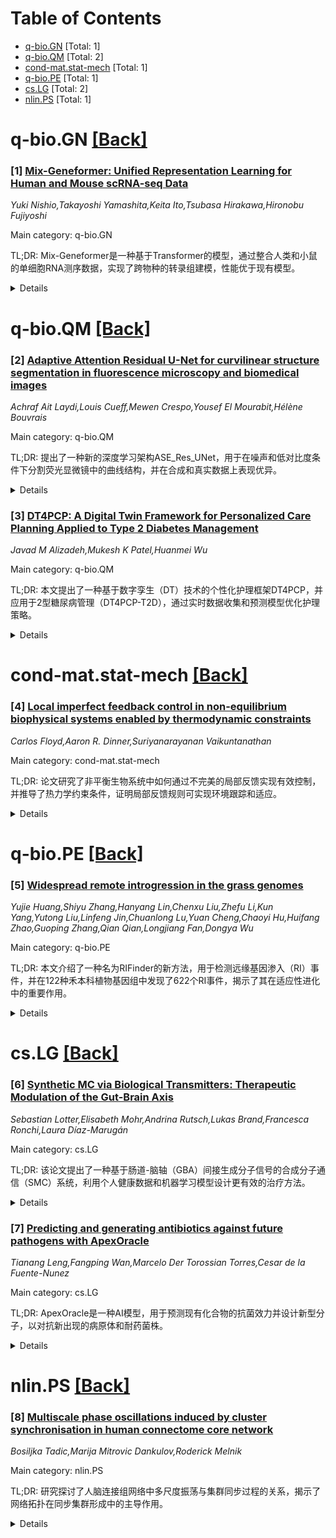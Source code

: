 <div id=toc></div>

# Table of Contents

- [q-bio.GN](#q-bio.GN) [Total: 1]
- [q-bio.QM](#q-bio.QM) [Total: 2]
- [cond-mat.stat-mech](#cond-mat.stat-mech) [Total: 1]
- [q-bio.PE](#q-bio.PE) [Total: 1]
- [cs.LG](#cs.LG) [Total: 2]
- [nlin.PS](#nlin.PS) [Total: 1]


<div id='q-bio.GN'></div>

# q-bio.GN [[Back]](#toc)

### [1] [Mix-Geneformer: Unified Representation Learning for Human and Mouse scRNA-seq Data](https://arxiv.org/abs/2507.07454)
*Yuki Nishio,Takayoshi Yamashita,Keita Ito,Tsubasa Hirakawa,Hironobu Fujiyoshi*

Main category: q-bio.GN

TL;DR: Mix-Geneformer是一种基于Transformer的模型，通过整合人类和小鼠的单细胞RNA测序数据，实现了跨物种的转录组建模，性能优于现有模型。


<details>
  <summary>Details</summary>
Motivation: 现有模型如Geneformer和Mouse-Geneformer受限于物种特异性设计，无法实现跨物种的泛化和转化应用，而这对转化研究和药物发现至关重要。

Method: Mix-Geneformer采用混合自监督方法，结合Masked Language Modeling (MLM)和SimCSE-based对比损失，通过rank-value编码强调高变异基因信号，整合人类和小鼠数据。

Result: 在约5000万细胞数据上训练后，Mix-Geneformer在细胞类型分类和计算机模拟扰动任务中表现优异，准确率达95.8%，并成功识别关键调控基因。

Conclusion: Mix-Geneformer为比较转录组学和转化应用提供了强大工具，但存在计算成本和零样本迁移的局限性。

Abstract: Single-cell RNA sequencing (scRNA-seq) enables single-cell transcriptomic
profiling, revealing cellular heterogeneity and rare populations. Recent deep
learning models like Geneformer and Mouse-Geneformer perform well on tasks such
as cell-type classification and in silico perturbation. However, their
species-specific design limits cross-species generalization and translational
applications, which are crucial for advancing translational research and drug
discovery. We present Mix-Geneformer, a novel Transformer-based model that
integrates human and mouse scRNA-seq data into a unified representation via a
hybrid self-supervised approach combining Masked Language Modeling (MLM) and
SimCSE-based contrastive loss to capture both shared and species-specific gene
patterns. A rank-value encoding scheme further emphasizes high-variance gene
signals during training. Trained on about 50 million cells from diverse human
and mouse organs, Mix-Geneformer matched or outperformed state-of-the-art
baselines in cell-type classification and in silico perturbation tasks,
achieving 95.8% accuracy on mouse kidney data versus 94.9% from the best
existing model. It also successfully identified key regulatory genes validated
by in vivo studies. By enabling scalable cross-species transcriptomic modeling,
Mix-Geneformer offers a powerful tool for comparative transcriptomics and
translational applications. While our results demonstrate strong performance,
we also acknowledge limitations, such as the computational cost and variability
in zero-shot transfer.

</details>


<div id='q-bio.QM'></div>

# q-bio.QM [[Back]](#toc)

### [2] [Adaptive Attention Residual U-Net for curvilinear structure segmentation in fluorescence microscopy and biomedical images](https://arxiv.org/abs/2507.07800)
*Achraf Ait Laydi,Louis Cueff,Mewen Crespo,Yousef El Mourabit,Hélène Bouvrais*

Main category: q-bio.QM

TL;DR: 提出了一种新的深度学习架构ASE_Res_UNet，用于在噪声和低对比度条件下分割荧光显微镜中的曲线结构，并在合成和真实数据上表现优异。


<details>
  <summary>Details</summary>
Motivation: 荧光显微镜中曲线结构的分割在噪声和密集网络条件下具有挑战性，现有深度学习方法在此类条件下性能下降。

Method: 开发了ASE_Res_UNet，结合残差块和自适应SE注意力机制，提升了标准U-Net的性能。

Result: ASE_Res_UNet在噪声和低对比度条件下表现优于其他变体和现有模型，并能泛化到其他曲线结构。

Conclusion: ASE_Res_UNet在复杂条件下表现出色，具有疾病诊断和治疗的潜在应用价值。

Abstract: Segmenting curvilinear structures in fluorescence microscopy remains a
challenging task, particularly under noisy conditions and in dense filament
networks commonly seen in vivo. To address this, we created two original
datasets consisting of hundreds of synthetic images of fluorescently labelled
microtubules within cells. These datasets are precisely annotated and closely
mimic real microscopy images, including realistic noise. The second dataset
presents an additional challenge, by simulating varying fluorescence
intensities along filaments that complicate segmentation. While deep learning
has shown strong potential in biomedical image analysis, its performance often
declines in noisy or low-contrast conditions. To overcome this limitation, we
developed a novel advanced architecture: the Adaptive Squeeze-and-Excitation
Residual U-Net (ASE_Res_UNet). This model enhanced the standard U-Net by
integrating residual blocks in the encoder and adaptive SE attention mechanisms
in the decoder. Through ablation studies and comprehensive visual and
quantitative evaluations, ASE_Res_UNet consistently outperformed its variants,
namely standard U-Net, ASE_UNet and Res_UNet architectures. These improvements,
particularly in noise resilience and detecting fine, low-intensity structures,
were largely attributed to the adaptive SE attention module that we created. We
further benchmarked ASE_Res_UNet against various state-of-the-art models, and
found it achieved superior performance on our most challenging dataset.
Finally, the model also generalized well to real microscopy images of stained
microtubules as well as to other curvilinear structures. Indeed, it
successfully segmented retinal blood vessels and nerves in noisy or
low-contrast biomedical images, demonstrating its strong potential for
applications in disease diagnosis and treatment.

</details>


### [3] [DT4PCP: A Digital Twin Framework for Personalized Care Planning Applied to Type 2 Diabetes Management](https://arxiv.org/abs/2507.07809)
*Javad M Alizadeh,Mukesh K Patel,Huanmei Wu*

Main category: q-bio.QM

TL;DR: 本文提出了一种基于数字孪生（DT）技术的个性化护理框架DT4PCP，并应用于2型糖尿病管理（DT4PCP-T2D），通过实时数据收集和预测模型优化护理策略。


<details>
  <summary>Details</summary>
Motivation: 数字孪生技术在医疗领域的应用潜力巨大，但在个性化患者护理方面仍有限。本文旨在探索DT在慢性病管理中的实际应用。

Method: 提出DT4PCP框架，结合实时患者健康数据和预测模型，应用于2型糖尿病管理，整合社会健康决定因素（SDoH）等数据。

Result: 通过回顾性模拟，证明DT4PCP-T2D能显著优化个性化护理策略，减少急诊风险。

Conclusion: 数字孪生技术有望革新慢性病护理，推动个性化医疗发展。

Abstract: Digital Twin (DT) technology has emerged as a transformative approach in
healthcare, but its application in personalized patient care remains limited.
This paper aims to present a practical implementation of DT in the management
of chronic diseases. We introduce a general DT framework for personalized care
planning (DT4PCP), with the core components being a real-time virtual
representation of a patient's health and emerging predictive models to enable
adaptive, personalized care. We implemented the DT4PCP framework for managing
Type 2 Diabetes (DT4PCP-T2D), enabling real-time collection of behavioral data
from patients with T2D, predicting emergency department (ED) risks, simulating
the effects of different interventions, and personalizing care strategies to
reduce ED visits. The DT4PCP-T2D also integrates social determinants of health
(SDoH) and other contextual data, offering a comprehensive view of the
patient's health to ensure that care recommendations are tailored to individual
needs. Through retrospective simulations, we demonstrate that integrating DTs
in T2D management can lead to significant advancements in personalized
medicine. This study underscores the potential of DT technology to
revolutionize chronic disease care.

</details>


<div id='cond-mat.stat-mech'></div>

# cond-mat.stat-mech [[Back]](#toc)

### [4] [Local imperfect feedback control in non-equilibrium biophysical systems enabled by thermodynamic constraints](https://arxiv.org/abs/2507.07295)
*Carlos Floyd,Aaron R. Dinner,Suriyanarayanan Vaikuntanathan*

Main category: cond-mat.stat-mech

TL;DR: 论文研究了非平衡生物系统中如何通过不完美的局部反馈实现有效控制，并推导了热力学约束条件，证明局部反馈规则可实现环境跟踪和适应。


<details>
  <summary>Details</summary>
Motivation: 探索生物系统如何在依赖不完美局部信息的情况下实现鲁棒控制。

Method: 研究非平衡稳态模型，推导热力学约束，分析局部反馈规则的稳定性和适应性。

Result: 局部反馈规则在一维和二维系统中具有全局稳定性，高维系统的吸引域比线性近似预测的更大。

Conclusion: 生物和合成系统可通过最小反馈有效响应环境变化，无需复杂工程或精确参数调整。

Abstract: Understanding how biological systems achieve robust control despite relying
on imperfect local information remains a challenging problem. Here, we consider
non-equilibrium models which are generically used to describe natural and
synthetic biological processes, such as gene regulation and protein
conformational dynamics, and investigate their capacity for effective control
using imperfect local feedback mechanisms. We derive a thermodynamic constraint
on the response of non-equilibrium steady-state properties to changes in the
driving forces. We show that this constraint enables linear, local, and easily
implementable feedback rules to achieve environmental tracking and adaptation
without consideration of network topology. In particular, we demonstrate that
local stability of these feedback dynamics implies global stability for systems
with one or two chemical regulators, regardless of the network topology. For
higher-dimensional systems, global stability is not guaranteed. However, in
part due to simplifications in attractor landscapes implied by our
thermodynamic constraint, we find the basin of attraction remains significantly
larger than would be expected from linear approximation alone. Our findings
provide insight into how biological and synthetically engineered systems can
respond effectively to environmental changes given only minimal feedback,
without highly engineered interactions or precise parameter tuning.

</details>


<div id='q-bio.PE'></div>

# q-bio.PE [[Back]](#toc)

### [5] [Widespread remote introgression in the grass genomes](https://arxiv.org/abs/2507.07761)
*Yujie Huang,Shiyu Zhang,Hanyang Lin,Chenxu Liu,Zhefu Li,Kun Yang,Yutong Liu,Linfeng Jin,Chuanlong Lu,Yuan Cheng,Chaoyi Hu,Huifang Zhao,Guoping Zhang,Qian Qian,Longjiang Fan,Dongya Wu*

Main category: q-bio.PE

TL;DR: 本文介绍了一种名为RIFinder的新方法，用于检测远缘基因渗入（RI）事件，并在122种禾本科植物基因组中发现了622个RI事件，揭示了其在适应性进化中的重要作用。


<details>
  <summary>Details</summary>
Motivation: 研究远缘基因渗入（RI）在进化基因组学中的角色，填补了现有研究的空白。

Method: 开发了基于系统发育的RIFinder方法，应用于122种禾本科植物基因组数据。

Result: 发现622个RI事件，显示Pooideae亚科基因渗入最多，Bambusoideae最少；RI基因在胁迫响应通路中功能富集，并可能与耐旱性相关。

Conclusion: RI在适应性进化中起关键作用，RIFinder为RI检测提供了可靠工具。

Abstract: Genetic transfers are pervasive across both prokaryotes and eukaryotes,
encompassing canonical genomic introgression between species or genera and
horizontal gene transfer (HGT) across kingdoms. However, DNA transfer between
phylogenetically distant species, here defined as remote introgression (RI),
has remained poorly explored in evolutionary genomics. In this study, we
present RIFinder, a novel phylogeny-based method for RI event detection, and
apply it to a comprehensive dataset of 122 grass genomes. Our analysis
identifies 622 RI events originating from 543 distinct homologous genes,
revealing distinct characteristics among grass subfamilies. Specifically, the
subfamily Pooideae exhibits the highest number of introgressed genes while
Bambusoideae contains the lowest. Comparisons among accepted genes, their donor
copies and native homologs demonstrate that introgressed genes undergo
post-transfer localized adaptation, with significant functional enrichment in
stress-response pathways. Notably, we identify a large Triticeae-derived
segment in a Chloridoideae species Cleistogenes songorica, which is potentially
associated with its exceptional drought tolerance. Furthermore, we provide
compelling evidence that RI has contributed to the origin and diversification
of biosynthetic gene clusters of gramine, a defensive alkaloid chemical, across
grass species. Collectively, our study establishes a robust method for RI
detection and highlights its critical role in adaptive evolution.

</details>


<div id='cs.LG'></div>

# cs.LG [[Back]](#toc)

### [6] [Synthetic MC via Biological Transmitters: Therapeutic Modulation of the Gut-Brain Axis](https://arxiv.org/abs/2507.07604)
*Sebastian Lotter,Elisabeth Mohr,Andrina Rutsch,Lukas Brand,Francesca Ronchi,Laura Díaz-Marugán*

Main category: cs.LG

TL;DR: 该论文提出了一种基于肠道-脑轴（GBA）间接生成分子信号的合成分子通信（SMC）系统，利用个人健康数据和机器学习模型设计更有效的治疗方法。


<details>
  <summary>Details</summary>
Motivation: 现有治疗方法标准化且效果有限，缺乏对分子信号通路的理解，因此需要更精确的GBA调制方法。

Method: 提出利用个人健康数据和机器学习模型验证GBA调制的理论要求，并识别关键调制通路。

Result: 模型在多个数据集上表现出色，能准确识别GBA的不同调制因子和关键通路。

Conclusion: 该方法为设计更个性化和有效的GBA调制治疗提供了可行途径。

Abstract: Synthetic molecular communication (SMC) is a key enabler for future
healthcare systems in which Internet of Bio-Nano-Things (IoBNT) devices
facilitate the continuous monitoring of a patient's biochemical signals. To
close the loop between sensing and actuation, both the detection and the
generation of in-body molecular communication (MC) signals is key. However,
generating signals inside the human body, e.g., via synthetic nanodevices,
poses a challenge in SMC, due to technological obstacles as well as legal,
safety, and ethical issues. Hence, this paper considers an SMC system in which
signals are generated indirectly via the modulation of a natural in-body MC
system, namely the gut-brain axis (GBA). Therapeutic GBA modulation is already
established as treatment for neurological diseases, e.g., drug refractory
epilepsy (DRE), and performed via the administration of nutritional supplements
or specific diets. However, the molecular signaling pathways that mediate the
effect of such treatments are mostly unknown. Consequently, existing treatments
are standardized or designed heuristically and able to help only some patients
while failing to help others. In this paper, we propose to leverage personal
health data, e.g., gathered by in-body IoBNT devices, to design more versatile
and robust GBA modulation-based treatments as compared to the existing ones. To
show the feasibility of our approach, we define a catalog of theoretical
requirements for therapeutic GBA modulation. Then, we propose a machine
learning model to verify these requirements for practical scenarios when only
limited data on the GBA modulation exists. By evaluating the proposed model on
several datasets, we confirm its excellent accuracy in identifying different
modulators of the GBA. Finally, we utilize the proposed model to identify
specific modulatory pathways that play an important role for therapeutic GBA
modulation.

</details>


### [7] [Predicting and generating antibiotics against future pathogens with ApexOracle](https://arxiv.org/abs/2507.07862)
*Tianang Leng,Fangping Wan,Marcelo Der Torossian Torres,Cesar de la Fuente-Nunez*

Main category: cs.LG

TL;DR: ApexOracle是一种AI模型，用于预测现有化合物的抗菌效力并设计新型分子，以对抗新出现的病原体和耐药菌株。


<details>
  <summary>Details</summary>
Motivation: 抗菌素耐药性（AMR）日益严重，现有抗生素开发速度跟不上需求，亟需快速发现有效分子。

Method: ApexOracle结合分子特征和病原体特异性上下文，通过离散扩散语言模型和双嵌入框架整合基因组和文献数据。

Result: ApexOracle在活性预测和新病原体迁移性方面优于现有方法，并能设计高效的新型分子。

Conclusion: ApexOracle提供了一种可扩展的策略，以应对AMR和未来传染病爆发。

Abstract: Antimicrobial resistance (AMR) is escalating and outpacing current antibiotic
development. Thus, discovering antibiotics effective against emerging pathogens
is becoming increasingly critical. However, existing approaches cannot rapidly
identify effective molecules against novel pathogens or emerging drug-resistant
strains. Here, we introduce ApexOracle, an artificial intelligence (AI) model
that both predicts the antibacterial potency of existing compounds and designs
de novo molecules active against strains it has never encountered. Departing
from models that rely solely on molecular features, ApexOracle incorporates
pathogen-specific context through the integration of molecular features
captured via a foundational discrete diffusion language model and a
dual-embedding framework that combines genomic- and literature-derived strain
representations. Across diverse bacterial species and chemical modalities,
ApexOracle consistently outperformed state-of-the-art approaches in activity
prediction and demonstrated reliable transferability to novel pathogens with
little or no antimicrobial data. Its unified representation-generation
architecture further enables the in silico creation of "new-to-nature"
molecules with high predicted efficacy against priority threats. By pairing
rapid activity prediction with targeted molecular generation, ApexOracle offers
a scalable strategy for countering AMR and preparing for future
infectious-disease outbreaks.

</details>


<div id='nlin.PS'></div>

# nlin.PS [[Back]](#toc)

### [8] [Multiscale phase oscillations induced by cluster synchronisation in human connectome core network](https://arxiv.org/abs/2507.07583)
*Bosiljka Tadic,Marija Mitrovic Dankulov,Roderick Melnik*

Main category: nlin.PS

TL;DR: 研究探讨了人脑连接组网络中多尺度振荡与集群同步过程的关系，揭示了网络拓扑在同步集群形成中的主导作用。


<details>
  <summary>Details</summary>
Motivation: 探索大脑连接组网络中全局相位序参数的多尺度振荡，以理解集群同步过程及其在健康与疾病大脑中的功能一致性。

Method: 采用谱图分析和特征向量定位方法，结合加权与二值化核心网络的并行分析。

Result: 确定了三个显著的大脑区域集群，并展示了枢纽节点在其中的位置，证明了网络拓扑对同步集群形成的关键作用。

Conclusion: 网络拓扑主导同步集群的形成，而边权重则有助于枢纽节点与周围集群的同步，并稳定序参数变化。

Abstract: Brain imaging data mapping onto human connectome networks enables the
investigation of global brain dynamics, where the brain hubs play an essential
role in transferring activity between different brain parts. At this scale, the
synchronisation processes are increasingly investigated as one of the key
mechanisms revealing many aspects of brain functional coherence in healthy
brains and revealing deviations due to various brain disorders. For the human
connectome core network, consisting of the eight brain hubs and the
higher-order structure attached to them, previous simulations of Kuramoto phase
oscillators at network nodes indicate instability of the global order parameter
for a range of positive coupling strengths. In this work, we investigate the
multiscale oscillations of the global phase order parameter and show that they
are connected with the cluster synchronisation processes occurring in this
range of couplings below the master stability threshold. We use the spectral
graph analysis and eigenvector localisation methodology, where the clusters of
nodes playing a similar role in the synchronisation processes have a small
mutual distance in the eigenvector space. We determine three significant
clusters of brain regions and show the position of hubs in them. With the
parallel analysis of the weighted core network and its binary version, we
demonstrate the primary role of the network's topology in the formation of
synchronised clusters. Meanwhile, the wights of edges contribute to the hub's
synchronisation with the surrounding cluster, stabilise the order parameter
variations and reduce the multifractal spectrum.

</details>
